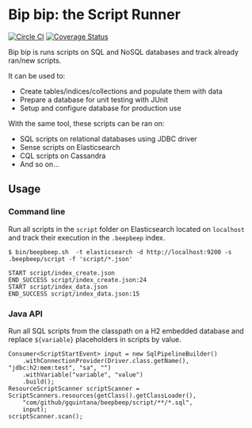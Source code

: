 # Bip bip: the Script Runner

[![Circle CI](https://circleci.com/gh/gquintana/beepbeep.svg?style=svg)](https://circleci.com/gh/gquintana/beepbeep)
[![Coverage Status](https://coveralls.io/repos/github/gquintana/beepbeep/badge.svg?branch=master)](https://coveralls.io/github/gquintana/beepbeep?branch=master)


Bip bip is runs scripts on SQL and NoSQL databases and track already ran/new scripts.

It can be used to:
* Create tables/indices/collections and populate them with data
* Prepare a database for unit testing with JUnit
* Setup and configure database for production use

With the same tool, these scripts can be ran on:
* SQL scripts on relational databases using JDBC driver
* Sense scripts on Elasticsearch
* CQL scripts on Cassandra
* And so on...

## Usage

### Command line

Run all scripts in the `script` folder on Elasticsearch located on `localhost` and track their execution in the `.beepbeep` index.
```
$ bin/beepbeep.sh  -t elasticsearch -d http://localhost:9200 -s .beepbeep/script -f 'script/*.json'

START script/index_create.json
END_SUCCESS script/index_create.json:24
START script/index_data.json
END_SUCCESS script/index_data.json:15
```

### Java API

Run all SQL scripts from the classpath on a H2 embedded database and replace `${variable}` placeholders in scripts by value.
```
Consumer<ScriptStartEvent> input = new SqlPipelineBuilder()
    .withConnectionProvider(Driver.class.getName(), "jdbc:h2:mem:test", "sa", "")
    .withVariable("variable", "value")
    .build();
ResourceScriptScanner scriptScanner = ScriptScanners.resources(getClass().getClassLoader(),
    "com/github/gquintana/beepbeep/script/**/*.sql",
    input);
scriptScanner.scan();
```
